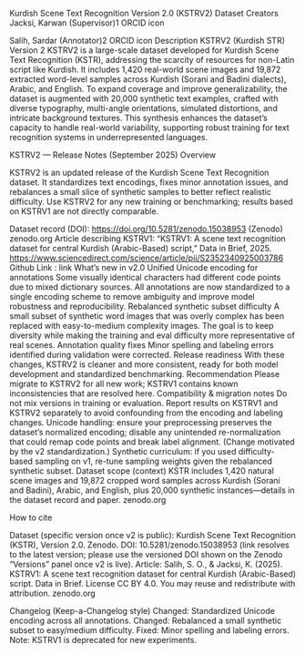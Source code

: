 Kurdish Scene Text Recognition Version 2.0 (KSTRV2) Dataset
Creators
Jacksi, Karwan (Supervisor)1
ORCID icon
 
Salih, Sardar (Annotator)2
ORCID icon
Description
KSTRV2 (Kurdish STR) Version 2 
KSTRV2 is a large-scale dataset developed for Kurdish Scene Text Recognition (KSTR), addressing the scarcity of resources for non-Latin script like Kurdish. It includes 1,420 real-world scene images and 19,872 extracted word-level samples across Kurdish (Sorani and Badini dialects), Arabic, and English. To expand coverage and improve generalizability, the dataset is augmented with 20,000 synthetic text examples, crafted with diverse typography, multi-angle orientations, simulated distortions, and intricate background textures. This synthesis enhances the dataset’s capacity to handle real-world variability, supporting robust training for text recognition systems in underrepresented languages.

KSTRV2 — Release Notes (September 2025)
Overview

KSTRV2 is an updated release of the Kurdish Scene Text Recognition dataset. It standardizes text encodings, fixes minor annotation issues, and rebalances a small slice of synthetic samples to better reflect realistic difficulty. Use KSTRV2 for any new training or benchmarking; results based on KSTRV1 are not directly comparable.

Dataset record (DOI): https://doi.org/10.5281/zenodo.15038953 (Zenodo) zenodo.org
Article describing KSTRV1: “KSTRV1: A scene text recognition dataset for central Kurdish (Arabic-Based) script,” Data in Brief, 2025. https://www.sciencedirect.com/science/article/pii/S2352340925003786 
Github Link : link
What’s new in v2.0
Unified Unicode encoding for annotations
Some visually identical characters had different code points due to mixed dictionary sources. All annotations are now standardized to a single encoding scheme to remove ambiguity and improve model robustness and reproducibility.
 Rebalanced synthetic subset difficulty
A small subset of synthetic word images that was overly complex has been replaced with easy-to-medium complexity images. The goal is to keep diversity while making the training and eval difficulty more representative of real scenes.
Annotation quality fixes
Minor spelling and labeling errors identified during validation were corrected.
Release readiness
With these changes, KSTRV2 is cleaner and more consistent, ready for both model development and standardized benchmarking.
Recommendation
Please migrate to KSTRV2 for all new work; KSTRV1 contains known inconsistencies that are resolved here.
Compatibility & migration notes
Do not mix versions in training or evaluation. Report results on KSTRV1 and KSTRV2 separately to avoid confounding from the encoding and labeling changes.
Unicode handling: ensure your preprocessing preserves the dataset’s normalized encoding; disable any unintended re-normalization that could remap code points and break label alignment. (Change motivated by the v2 standardization.)
Synthetic curriculum: if you used difficulty-based sampling on v1, re-tune sampling weights given the rebalanced synthetic subset.
Dataset scope (context)
KSTR includes 1,420 natural scene images and 19,872 cropped word samples across Kurdish (Sorani and Badini), Arabic, and English, plus 20,000 synthetic instances—details in the dataset record and paper. zenodo.org 

How to cite

 Dataset (specific version once v2 is public):
Kurdish Scene Text Recognition (KSTR), Version 2.0. Zenodo. DOI: 10.5281/zenodo.15038953 (link resolves to the latest version; please use the versioned DOI shown on the Zenodo “Versions” panel once v2 is live).
Article:
Salih, S. O., & Jacksi, K. (2025). KSTRV1: A scene text recognition dataset for central Kurdish (Arabic-Based) script. Data in Brief.
License
CC BY 4.0. You may reuse and redistribute with attribution. zenodo.org

Changelog (Keep-a-Changelog style)
Changed: Standardized Unicode encoding across all annotations.
Changed: Rebalanced a small synthetic subset to easy/medium difficulty.
Fixed: Minor spelling and labeling errors.
Note: KSTRV1 is deprecated for new experiments.
